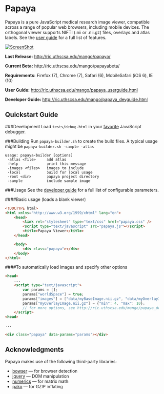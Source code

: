 Papaya 
======

Papaya is a pure JavaScript medical research image viewer, compatible across a range of popular web browsers, 
including mobile devices.  The orthogonal viewer supports NIFTI (.nii or .nii.gz) files, overlays and atlas labels.  See 
the [user guide](http://ric.uthscsa.edu/mango/papaya_userguide.html) for a full list of features.

[![ScreenShot](https://raw.github.com/rii-mango/Papaya/master/README-img.png)](http://ric.uthscsa.edu/mango/papaya/)

**Last Release:** http://ric.uthscsa.edu/mango/papaya/

**Current Beta:** http://ric.uthscsa.edu/mango/papayabeta/

**Requirements:** Firefox (7), Chrome (7), Safari (6), MobileSafari (iOS 6), IE (10)

**User Guide:** http://ric.uthscsa.edu/mango/papaya_userguide.html

**Developer Guide:** http://ric.uthscsa.edu/mango/papaya_devguide.html

Quickstart Guide
------

###Development
Load `tests/debug.html` in your [favorite](http://www.jetbrains.com/webstorm/) JavaScript debugger.


###Building
Run `papaya-builder.sh` to create the build files.  A typical usage might be `papaya-builder.sh -sample -atlas`

```shell
usage: papaya-builder [options]
 -atlas <file>     add atlas
 -help             print this message
 -images <files>   images to include
 -local            build for local usage
 -root <dir>       papaya project directory
 -sample           include sample image
```

###Usage
See the [developer guide](http://ric.uthscsa.edu/mango/papaya_devguide.html) for a full list of configurable parameters.  

####Basic usage (loads a blank viewer)
```html
<!DOCTYPE html>
<html xmlns="http://www.w3.org/1999/xhtml" lang="en">
    <head>
        <link rel="stylesheet" type="text/css" href="papaya.css" />
        <script type="text/javascript" src="papaya.js"></script>
        <title>Papaya Viewer</title>
    </head>

    <body>
        <div class="papaya"></div>
    </body>
</html>
```

####To automatically load images and specify other options
```html
<head>
    ...
    <script type="text/javascript">
        var params = [];
        params["worldSpace"] = true;
        params["images"] = ["data/myBaseImage.nii.gz", "data/myOverlayImage.nii.gz"];
        params["myOverlayImage.nii.gz"] = {"min": 4, "max": 10};
        // for more options, see http://ric.uthscsa.edu/mango/papaya_devguide.html
    </script>
<head>

...

<div class="papaya" data-params="params"></div>

```

Acknowledgments
-----
Papaya makes use of the following third-party libraries:
- [bowser](https://github.com/ded/bowser) &mdash; for browser detection
- [jquery](http://jquery.com/) &mdash; DOM manipulation
- [numerics](http://numericjs.com/) &mdash; for matrix math
- [pako](https://github.com/nodeca/pako) &mdash; for GZIP inflating


